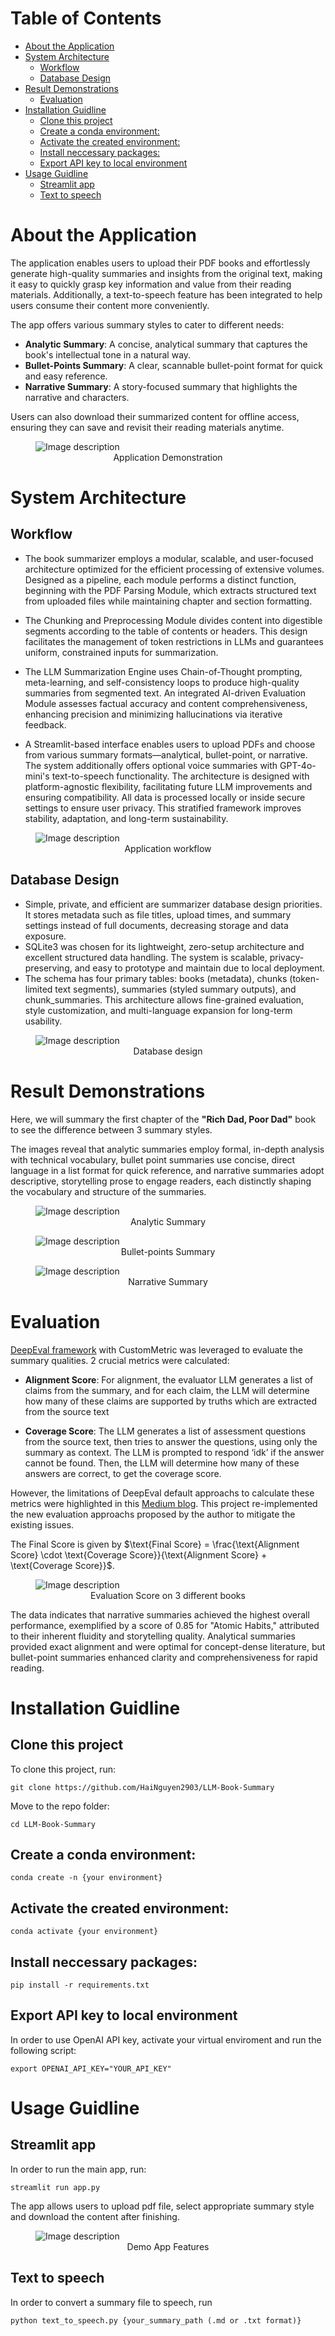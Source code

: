 # Table of Contents

- [About the Application](#about-the-application)
- [System Architecture](#system-architecture)
  - [Workflow](#workflow)
  - [Database Design](#database-design)
- [Result Demonstrations](#result-demonstrations)
  - [Evaluation](#evaluation)
- [Installation Guidline](#installation-guidline)
  - [Clone this project](#clone-this-project)
  - [Create a conda environment:](#create-a-conda-environment)
  - [Activate the created environment:](#activate-the-created-environment)
  - [Install neccessary packages:](#install-neccessary-packages)
  - [Export API key to local environment](#export-api-key-to-local-environment)
- [Usage Guidline](#usage-guidline)
  - [Streamlit app](#streamlit-app)
  - [Text to speech](#text-to-speech)


# About the Application
The application enables users to upload their PDF books and effortlessly generate high-quality summaries and insights from the original text, making it easy to quickly grasp key information and value from their reading materials. Additionally, a text-to-speech feature has been integrated to help users consume their content more conveniently.

The app offers various summary styles to cater to different needs:

- **Analytic Summary**: A concise, analytical summary that captures the book's intellectual tone in a natural way.
- **Bullet-Points Summary**: A clear, scannable bullet-point format for quick and easy reference.
- **Narrative Summary**: A story-focused summary that highlights the narrative and characters.

Users can also download their summarized content for offline access, ensuring they can save and revisit their reading materials anytime.

<style>
  figcaption {
    text-align: center;
  }
</style>

<figure>
  <img src="images/demo_output.png" alt="Image description">
  <figcaption>Application Demonstration</figcaption>
</figure>

# System Architecture

## Workflow
- The book summarizer employs a modular, scalable, and user-focused architecture optimized for the efficient processing of extensive volumes. Designed as a pipeline, each module performs a distinct function, beginning with the PDF Parsing Module, which extracts structured text from uploaded files while maintaining chapter and section formatting.

- The Chunking and Preprocessing Module divides content into digestible segments according to the table of contents or headers. This design facilitates the management of token restrictions in LLMs and guarantees uniform, constrained inputs for summarization.

- The LLM Summarization Engine uses Chain-of-Thought prompting, meta-learning, and self-consistency loops to produce high-quality summaries from segmented text. An integrated AI-driven Evaluation Module assesses factual accuracy and content comprehensiveness, enhancing precision and minimizing hallucinations via iterative feedback.

- A Streamlit-based interface enables users to upload PDFs and choose from various summary formats—analytical, bullet-point, or narrative. The system additionally offers optional voice summaries with GPT-4o-mini's text-to-speech functionality. The architecture is designed with platform-agnostic flexibility, facilitating future LLM improvements and ensuring compatibility. All data is processed locally or inside secure settings to ensure user privacy. This stratified framework improves stability, adaptation, and long-term sustainability.


<figure>
  <img src="images/workflow.png" alt="Image description">
  <figcaption>Application workflow</figcaption>
</figure>


## Database Design

- Simple, private, and efficient are summarizer database design priorities. It stores metadata such as file titles, upload times, and summary settings instead of full documents, decreasing storage and data exposure.
- SQLite3 was chosen for its lightweight, zero-setup architecture and excellent structured data handling. The system is scalable, privacy-preserving, and easy to prototype and maintain due to local deployment.
- The schema has four primary tables: books (metadata), chunks (token-limited text segments), summaries (styled summary outputs), and chunk_summaries. This architecture allows fine-grained evaluation, style customization, and multi-language expansion for long-term usability.

<figure>
  <img src="images/database.png" alt="Image description">
  <figcaption>Database design</figcaption>
</figure>

# Result Demonstrations
Here, we will summary the first chapter of the **"Rich Dad, Poor Dad"** book to see the difference between 3 summary styles.

The images reveal that analytic summaries employ formal, in-depth analysis with technical vocabulary, bullet point summaries use concise, direct language in a list format for quick reference, and narrative summaries adopt descriptive, storytelling prose to engage readers, each distinctly shaping the vocabulary and structure of the summaries.

<figure>
  <img src="images/analytic_sum.png" alt="Image description">
  <figcaption>Analytic Summary</figcaption>
</figure>

<figure>
  <img src="images/bullet_point_sum.png" alt="Image description">
  <figcaption>Bullet-points Summary</figcaption>
</figure>

<figure>
  <img src="images/narrative_sum.png" alt="Image description">
  <figcaption>Narrative Summary</figcaption>
</figure>

# Evaluation
[DeepEval framework](https://www.deepeval.com) with CustomMetric was leveraged to evaluate the summary qualities. 2 crucial metrics were calculated:

- **Alignment Score**: For alignment, the evaluator LLM generates a list of claims from the summary, and for each claim, the LLM will determine how many of these claims are supported by truths which are extracted from the source text

- **Coverage Score**: The LLM generates a list of assessment questions from the source text, then tries to answer the questions, using only the summary as context. The LLM is prompted to respond ‘idk’ if the answer cannot be found. Then, the LLM will determine how many of these answers are correct, to get the coverage score.

However, the limitations of DeepEval default approachs to calculate these metrics were highlighted in this [Medium blog](https://medium.com/data-science/how-to-evaluate-llm-summarization-18a040c3905d). This project re-implemented the new evaluation approachs proposed by the author to mitigate the existing issues.

The Final Score is given by $\text{Final Score} = \frac{\text{Alignment Score} \cdot \text{Coverage Score}}{\text{Alignment Score} + \text{Coverage Score}}$.

<figure>
  <img src="images/eval_score.png" alt="Image description">
  <figcaption>Evaluation Score on 3 different books</figcaption>
</figure>

The data indicates that narrative summaries achieved the highest overall performance, exemplified by a score of 0.85 for "Atomic Habits," attributed to their inherent fluidity and storytelling quality. Analytical summaries provided exact alignment and were optimal for concept-dense literature, but bullet-point summaries enhanced clarity and comprehensiveness for rapid reading.


# Installation Guidline

## Clone this project
To clone this project, run:
```
git clone https://github.com/HaiNguyen2903/LLM-Book-Summary
```

Move to the repo folder:
```
cd LLM-Book-Summary
```

## Create a conda environment:
```
conda create -n {your environment}
```

## Activate the created environment:
```
conda activate {your environment}
```

## Install neccessary packages:
```
pip install -r requirements.txt
```

## Export API key to local environment
In order to use OpenAI API key, activate your virtual enviroment and run the following script:
```
export OPENAI_API_KEY="YOUR_API_KEY"
```

# Usage Guidline

## Streamlit app
In order to run the main app, run:
```
streamlit run app.py
```

The app allows users to upload pdf file, select appropriate summary style and download the content after finishing.

<figure>
  <img src="images/demo_features.png" alt="Image description">
  <figcaption>Demo App Features</figcaption>
</figure>

## Text to speech
In order to convert a summary file to speech, run
```
python text_to_speech.py {your_summary_path (.md or .txt format)}
```